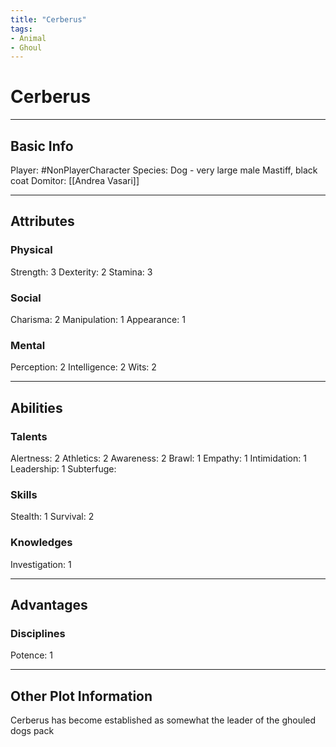 ```yaml
---
title: "Cerberus"
tags:
- Animal
- Ghoul
---
```


# Cerberus
---
## Basic Info
Player: #NonPlayerCharacter 
Species: Dog - very large male Mastiff, black coat
Domitor: [[Andrea Vasari]]

---

## Attributes
### Physical
Strength: 3
Dexterity: 2
Stamina: 3

### Social
Charisma: 2
Manipulation: 1
Appearance: 1

### Mental
Perception: 2
Intelligence: 2
Wits: 2

---

## Abilities
### Talents
Alertness: 2
Athletics: 2
Awareness: 2
Brawl: 1
Empathy: 1
Intimidation: 1
Leadership: 1
Subterfuge:

### Skills
Stealth: 1
Survival: 2

### Knowledges
Investigation: 1


---

## Advantages
### Disciplines
Potence: 1

---
## Other Plot Information
Cerberus has become established as somewhat the leader of the ghouled dogs pack